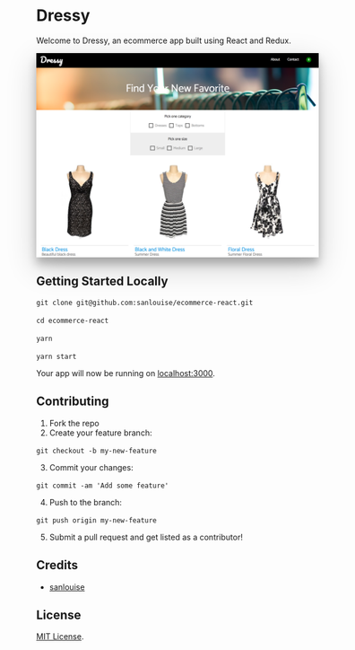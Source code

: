 # Dressy

Welcome to Dressy, an ecommerce app built using React and Redux.

<div style="box-shadow: 0 12px 15px 0 rgba(0,0,0,0.24),0 17px 50px 0 rgba(0,0,0,0.19);"><a href="https://ecommerce-react-redux.herokuapp.com/" ><center><img src="src/assets/images/readme.png" alt="Dressy" /></center></a></div>

## Getting Started Locally

```
git clone git@github.com:sanlouise/ecommerce-react.git

cd ecommerce-react

yarn

yarn start
```

Your app will now be running on [localhost:3000](http://localhost:3000).


## Contributing

1. Fork the repo
2. Create your feature branch:

`git checkout -b my-new-feature`

3. Commit your changes:

`git commit -am 'Add some feature'`

4. Push to the branch:

`git push origin my-new-feature`

5. Submit a pull request and get listed as a contributor!


## Credits

* [sanlouise](https://github.com/sanlouise)

## License

[MIT License](LICENSE).
